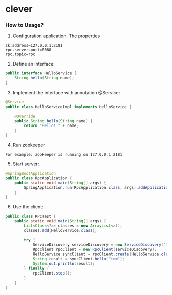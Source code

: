 # clever
### How to Usage?
1. Configuration application. The properties
```properties
zk.address=127.0.0.1:2181
rpc.server.port=8088
rpc.topic=rpc
```

2. Define an interface:
```java
public interface HelloService {
    String hello(String name); 
}
```
3. Implement the interface with annotation @Service:
```java
@Service
public class HelloServiceImpl implements HelloService {
    
    @Override
    public String hello(String name) {
        return "Hello! " + name;
    }
}
```
4. Run zookeeper
```
For example: zookeeper is running on 127.0.0.1:2181
```
5. Start server:
```java
@SpringBootApplication
public class RpcApplication {
    public static void main(String[] args) {
        SpringApplication.run(RpcApplication.class, args).addApplicationListener(new RpcServer());
    }
}

```
6. Use the client:

```java
public class RPCTest {
    public static void main(String[] args) {
        List<Class<?>> classes = new ArrayList<>();
        classes.add(HelloService.class);

        try {
            ServiceDiscovery serviceDiscovery = new ServiceDiscovery("127.0.0.1:2181", "rpc", classes);
            RpcClient rpcClient = new RpcClient(serviceDiscovery);
            HelloService syncClient = rpcClient.create(HelloService.class,6000l);
            String result = syncClient.hello("tom");
            System.out.println(result);
        } finally {
            rpcClient.stop();
        }
    }
}
```
